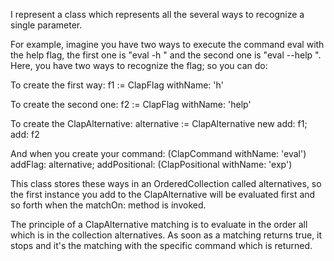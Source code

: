I represent a class which represents all the several ways to recognize a single parameter.

For example,  imagine you have two ways to execute the command eval with the help flag, the first one is "eval -h <exp>" and the second one is "eval --help <exp>". Here, you have two ways to recognize the flag; so you can do:

To create the first way:
	f1 := ClapFlag withName: 'h'

To create the second one:
	f2 := ClapFlag withName: 'help'

To create the ClapAlternative:
	alternative := ClapAlternative new add: f1; add: f2

And when you create your command:
	(ClapCommand withName: 'eval')
		addFlag: alternative;
		addPositional: (ClapPositional withName: 'exp')
		
This class stores these ways in an OrderedCollection called alternatives, so the first instance you add to the ClapAlternative will be evaluated first and so forth when the matchOn: method is invoked.

The principle of a ClapAlternative matching is to evaluate in the order all which is in the collection alternatives. As soon as a matching returns true, it stops and it's the matching with the specific command which is returned.